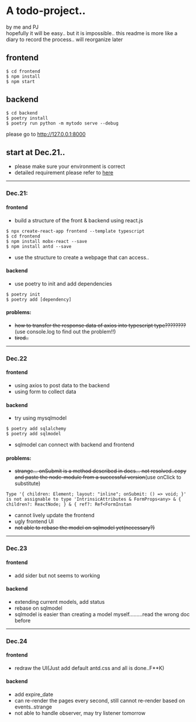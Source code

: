 <!--
 * @Date: 2021-12-21 15:55:14
 * @LastEditTime: 2021-12-24 22:15:06
 * @FilePath: /new-simple-todo/my-todo/README.md
-->
# A todo-project..
by me and PJ \
hopefully it will be easy..
but it is impossible..
this readme is more like a diary to record the process..
will reorganize later
## frontend
```
$ cd frontend
$ npm install
$ npm start
```

## backend
```
$ cd backend
$ poetry install
$ poetry run python -m mytodo serve --debug
```
please go to http://127.0.0.1:8000
## start at Dec.21..

* please make sure your environment is correct
* detailed requirement please refer to [here](https://github.com/joint-online-judge/simple-todo/blob/main/)
---
### Dec.21:

#### frontend
* build a structure of the front & backend using react.js
```
$ npx create-react-app frontend --template typescript
$ cd frontend
$ npm install mobx-react --save    
$ npm install antd --save       
```
* use the structure to create a webpage that can access..

#### backend
* use poetry to init and add dependencies
```
$ poetry init
$ poetry add [dependency]
```

#### problems:
* ~~how to transfer the response data of axios into typescript type????????~~(use console.log to find out the problem!!)
* ~~tired..~~
---
### Dec.22

#### frontend
* using axios to post data to the backend
* using form to collect data
#### backend
* try using mysqlmodel
```
$ poetry add sqlalchemy
$ poetry add sqlmodel
```
* sqlmodel can connect with backend and frontend
#### problems:
* ~~strange... onSubmit is a method described in docs... not resolved..copy and paste the node-module from a successful version~~(use onClick to substitute)
```
Type '{ children: Element; layout: "inline"; onSubmit: () => void; }' is not assignable to type 'IntrinsicAttributes & FormProps<any> & { children?: ReactNode; } & { ref?: Ref<FormInstan
```
* cannot lively update the frontend
* ugly frontend UI
* ~~not able to rebase the model on sqlmodel yet(necessary?)~~
---
### Dec.23

#### frontend
* add sider but not seems to working
#### backend
* extending current models, add status
* rebase on sqlmodel
* sqlmodel is easier than creating a model myself.........read the wrong doc before

---
### Dec.24

#### frontend
* redraw the UI(Just add default antd.css and all is done..F**K)

#### backend
* add expire_date
* can re-render the pages every second, still cannot re-render based on events..strange
* not able to handle observer, may try listener tomorrow

